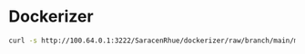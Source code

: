 # Dockerizer

```bash
curl -s http://100.64.0.1:3222/SaracenRhue/dockerizer/raw/branch/main/main.py | python3.11
```